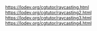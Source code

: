 https://lodev.org/cgtutor/raycasting.html
https://lodev.org/cgtutor/raycasting2.html
https://lodev.org/cgtutor/raycasting3.html
https://lodev.org/cgtutor/raycasting4.html
